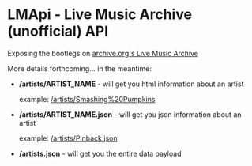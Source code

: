 # LMApi - Live Music Archive (unofficial) API

Exposing the bootlegs on [archive.org's Live Music Archive](http://www.archive.org/details/etree)

More details forthcoming... in the meantime:

-  **/artists/ARTIST_NAME** - will get you html information about an artist

   example: [/artists/Smashing%20Pumpkins](http://lmapi.heroku.com/artists/Smashing%20Pumpkins)

-  **/artists/ARTIST_NAME.json** - will get you json information about an artist

   example: [/artists/Pinback.json](http://lmapi.heroku.com/artists/Pinback.json)

-  **[/artists.json](http://lmapi.heroku.com/artists.json)** - will get you the entire data payload
